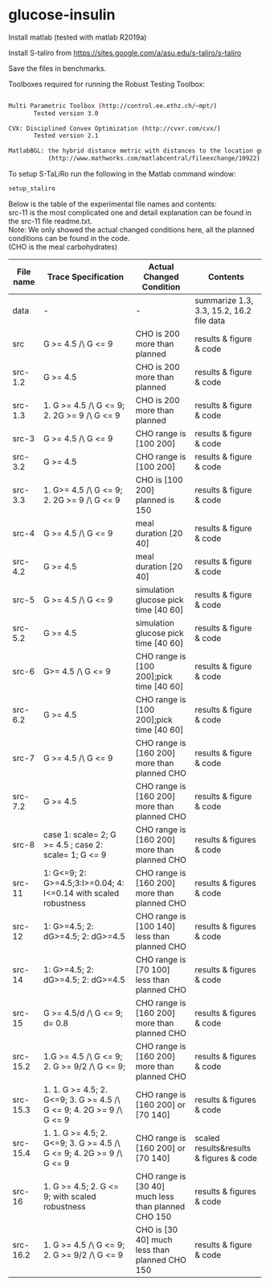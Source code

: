 # glucose-insulin


Install matlab (tested with matlab R2019a)

Install S-taliro from https://sites.google.com/a/asu.edu/s-taliro/s-taliro

Save the files in benchmarks.

Toolboxes required for running the Robust Testing Toolbox:
```bash

Multi Parametric Toolbox (http://control.ee.ethz.ch/~mpt/)
	   Tested version 3.0
	
CVX: Disciplined Convex Optimization (http://cvxr.com/cvx/)
	   Tested version 2.1
 
MatlabBGL: the hybrid distance metric with distances to the location guards
           (http://www.mathworks.com/matlabcentral/fileexchange/10922)
```


To setup S-TaLiRo run the following in the Matlab command window:
```bash
setup_staliro
```

Below is the table of the experimental file names and contents:\
src-11 is the most complicated one and detail explanation can be found in the src-11 file readme.txt.\
Note: We only showed the actual changed conditions here, all the planned conditions can be found in the code. \
(CHO is the meal carbohydrates)

| File name     | Trace Specification | Actual Changed Condition      | Contents               |
| ------------- | ---------------|--------------- |------------------------|
| data |  -|-| summarize 1.3, 3.3, 15.2, 16.2 file data |
| src  |  G >= 4.5 /\ G <= 9| CHO is 200 more than planned| results & figure & code|
| src-1.2  |  G >= 4.5 | CHO is 200 more than planned| results & figure & code|
| src-1.3  |  1. G >= 4.5 /\ G <= 9; 2. 2G >= 9 /\ G <= 9 | CHO is 200 more than planned| results & figure & code|
| src-3  | G >= 4.5 /\ G <= 9| CHO range is [100 200] |results & figure & code|
| src-3.2  | G >= 4.5 | CHO range is [100 200] |results & figure & code|
| src-3.3  |  1. G>= 4.5 /\ G <= 9; 2. 2G >= 9 /\ G <= 9 | CHO is [100 200] planned is 150| results & figure & code|
| src-4  | G >= 4.5 /\ G <= 9| meal duration [20 40]  |results & figure & code|
| src-4.2  | G >= 4.5| meal duration [20 40]  |results & figure & code|
| src-5  | G >= 4.5 /\ G <= 9| simulation glucose pick time [40 60]  |results & figure & code|
| src-5.2  | G >= 4.5| simulation glucose pick time [40 60]  |results & figure & code|
| src-6  | G>= 4.5 /\ G <= 9 |CHO range is [100 200];pick time [40 60] |results & figure & code|
| src-6.2  | G >= 4.5 |CHO range is [100 200];pick time [40 60] |results & figure & code|
| src-7  |  G >= 4.5 /\ G <= 9 | CHO range is [160 200] more than planned CHO |results & figure & code|
| src-7.2  |  G >= 4.5 | CHO range is [160 200] more than planned CHO |results & figure & code|
| src-8  | case 1: scale= 2; G >= 4.5 ; case 2: scale= 1; G <= 9 |CHO range is [160 200] more than planned CHO|results & figures & code|
| src-11  |1: G<=9; 2: G>=4.5;3:I>=0.04; 4: I<=0.14 with scaled robustness| CHO range is [160 200] more than planned CHO |results & figures & code|
| src-12  |1: G>=4.5; 2: dG>=4.5; 2: dG>=4.5  |CHO range is [100 140] less than planned CHO|results & figures & code|
| src-14  |1: G>=4.5; 2: dG>=4.5; 2: dG>=4.5  |CHO range is [70 100] less than planned CHO|results & figures & code|
| src-15  |G >= 4.5/d /\ G <= 9; d= 0.8  |CHO range is [160 200] more than planned CHO|results & figures & code|
| src-15.2  |1.G >= 4.5 /\ G <= 9; 2. G >= 9/2 /\ G <= 9;  |CHO range is [160 200] more than planned CHO|results & figures & code|
| src-15.3  |1. 1. G >= 4.5; 2. G<=9; 3. G >= 4.5 /\ G <= 9; 4. 2G >= 9 /\ G <= 9|CHO range is [160 200] or [70 140]|results & figures & code|
| src-15.4  |1. 1. G >= 4.5; 2. G<=9; 3. G >= 4.5 /\ G <= 9; 4. 2G >= 9 /\ G <= 9|CHO range is [160 200] or [70 140]|scaled results&results & figures & code|
| src-16  |1. G >= 4.5; 2. G <= 9; with scaled robustness |CHO range is [30 40] much less than planned CHO 150|results & figures & code|
| src-16.2  |1. G >= 4.5 /\ G <= 9; 2. G >= 9/2 /\ G <= 9 | CHO is [30 40] much less than planned CHO 150| results & figure & code|


